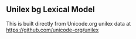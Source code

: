 Unilex bg Lexical Model
----------------------

This is built directly from Unicode.org unilex data at
https://github.com/unicode-org/unilex
